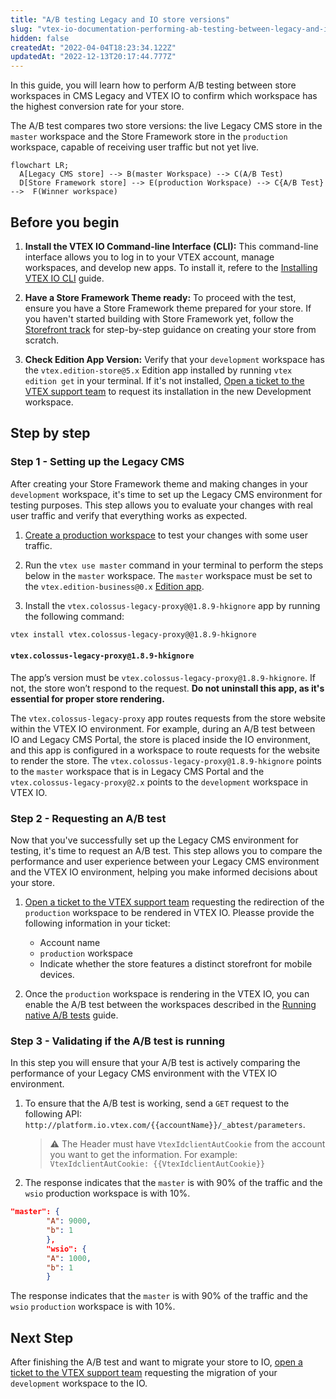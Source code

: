 ```yaml
---
title: "A/B testing Legacy and IO store versions"
slug: "vtex-io-documentation-performing-ab-testing-between-legacy-and-io"
hidden: false
createdAt: "2022-04-04T18:23:34.122Z"
updatedAt: "2022-12-13T20:17:44.777Z"
---
```

In this guide, you will learn how to perform A/B testing between store workspaces in CMS Legacy and VTEX IO to confirm which workspace has the highest conversion rate for your store.

The A/B test compares two store versions: the live Legacy CMS store in the `master` workspace and the Store Framework store in the `production` workspace, capable of receiving user traffic but not yet live.

```mermaid
flowchart LR;
  A[Legacy CMS store] --> B(master Workspace) --> C(A/B Test)
  D[Store Framework store] --> E(production Workspace) --> C{A/B Test} -->  F(Winner workspace)

```

## Before you begin

1. **Install the VTEX IO Command-line Interface (CLI):** This command-line interface allows you to log in to your VTEX account, manage workspaces, and develop new apps. To install it, refere to the [Installing VTEX IO CLI](https://developers.vtex.com/docs/guides/vtex-io-documentation-vtex-io-cli-installation-and-command-reference) guide.

2. **Have a Store Framework Theme ready:** To proceed with the test, ensure you have a Store Framework theme prepared for your store. If you haven't started building with Store Framework yet, follow the [Storefront track](https://developers.vtex.com/docs/guides/getting-started-3) for step-by-step guidance on creating your store from scratch.

3. **Check Edition App Version:** Verify that your `development` workspace has the `vtex.edition-store@5.x` Edition app installed by running  `vtex edition get`  in your terminal. If it's not installed, [Open a ticket to the VTEX support team](https://help-tickets.vtex.com/smartlink/sso/login/zendesk?_ga=2.222513819.1487123273.1647865109-1001456323.1619912759) to request its installation in the new Development workspace.

## Step by step

### Step  1 - Setting up the Legacy CMS

After creating your Store Framework theme and making changes in your `development` workspace, it's time to set up the Legacy CMS environment for testing purposes. This step allows you to evaluate your changes with real user traffic and verify that everything works as expected.

1. [Create a production workspace](https://developers.vtex.com/docs/guides/vtex-io-documentation-creating-a-production-workspace) to test your changes with some user traffic.

2. Run the `vtex use master` command in your terminal to perform the steps below in the `master` workspace. The `master` workspace must be set to the `vtex.edition-business@0.x` [Edition app](https://developers.vtex.com/docs/guides/vtex-io-documentation-edition-app).

3. Install the `vtex.colossus-legacy-proxy@@1.8.9-hkignore` app by running the following command:

 ```bash
vtex install vtex.colossus-legacy-proxy@@1.8.9-hkignore
```

#### `vtex.colossus-legacy-proxy@1.8.9-hkignore`

The app’s version must be `vtex.colossus-legacy-proxy@1.8.9-hkignore`. If not, the store won’t respond to the request. **Do not uninstall this app, as it's essential for proper store rendering.**

The `vtex.colossus-legacy-proxy` app routes requests from the store website within the VTEX IO environment. For example, during an A/B test between IO and Legacy CMS Portal, the store is placed inside the IO environment, and this app is configured in a workspace to route requests for the website to render the store. The `vtex.colossus-legacy-proxy@1.8.9-hkignore` points to the `master` workspace that is in Legacy CMS Portal and the `vtex.colossus-legacy-proxy@2.x` points to the `development` workspace in VTEX IO.

### Step 2 - Requesting an A/B test

Now that you've successfully set up the Legacy CMS environment for testing, it's time to request an A/B test. This step allows you to compare the performance and user experience between your Legacy CMS environment and the VTEX IO environment, helping you make informed decisions about your store.

1. [Open a ticket to the VTEX support team](https://help-tickets.vtex.com/smartlink/sso/login/zendesk?_ga=2.222513819.1487123273.1647865109-1001456323.1619912759) requesting the redirection of the `production` workspace to be rendered in VTEX IO. Pleasse provide the following information in your ticket:

      - Account name
      - `production` workspace
      - Indicate whether the store features a distinct storefront for mobile devices.

2. Once the `production` workspace is rendering in the VTEX IO, you can enable the A/B test between the workspaces described in the [Running native A/B tests](https://developers.vtex.com/docs/guides/vtex-io-documentation-running-native-ab-testing) guide.

### Step 3 - Validating if the A/B test is running

In this step you will ensure that your A/B test is actively comparing the performance of your Legacy CMS environment with the VTEX IO environment.

1. To ensure that the A/B test is working, send a `GET` request to the following API: `http://platform.io.vtex.com/{{accountName}}/_abtest/parameters`.

    >⚠️ The Header must have `VtexIdclientAutCookie` from the account you want to get the information. For example: `VtexIdclientAutCookie: {{VtexIdclientAutCookie}}`

2. The response indicates that the `master` is with 90% of the traffic and the `wsio` production workspace is with 10%.

```json
"master": {
        "A": 9000,
        "b": 1
        },
        "wsio": {
        "A": 1000,
        "b": 1
        }

```

The response indicates that the `master` is with 90% of the traffic and the `wsio` `production` workspace is with 10%.

## Next Step

After finishing the A/B test and want to migrate your store to IO, [open a ticket to the VTEX support team](https://help-tickets.vtex.com/smartlink/sso/login/zendesk?_ga=2.222513819.1487123273.1647865109-1001456323.1619912759)  requesting the migration of your `development` workspace to the IO.
